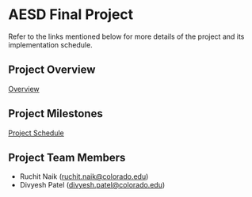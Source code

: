 # AESD Final Project  
Refer to the links mentioned below for more details of the project and its implementation schedule.  

## Project Overview  
[Overview](https://github.com/cu-ecen-aeld/final-project-ruchitnaik/wiki/Project-Overview)  

## Project Milestones  
[Project Schedule](https://github.com/cu-ecen-aeld/final-project-ruchitnaik/wiki/Final-Project-Schedule)  

## Project Team Members  
- Ruchit Naik (ruchit.naik@colorado.edu)  
- Divyesh Patel (divyesh.patel@colorado.edu)  